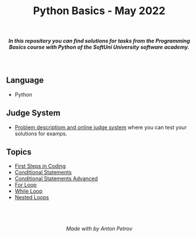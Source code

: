 <h1 align="center">
Python Basics - May 2022
</h1>

<br/>

<h5 align="center">
In this repository you can find solutions for tasks from the Programming Basics course with Python of the SoftUni University software academy.
</h5>

<br/>

## Language

- Python

## Judge System

 - [Problem descriptiom and online judge system](https://judge.softuni.org/) where you can test your solutions for examps.

## Topics

- [First Steps in Coding](https://github.com/tonytech83/Python-Basics/tree/main/01_First_Steps_in_Coding_Lab)
- [Conditional Statements](https://github.com/tonytech83/Python-Basics/tree/main/03_Conditional_Statements_Lab)
- [Conditional Statements Advanced](https://github.com/tonytech83/Python-Basics/tree/main/05_Conditional_Statements_Advanced_Lab)
- [For Loop](https://github.com/tonytech83/Python-Basics/tree/main/07_For_Loop_Lab)
- [While Loop](https://github.com/tonytech83/Python-Basics/tree/main/09_While_Loop_Lab)
- [Nested Loops](https://github.com/tonytech83/Python-Basics/tree/main/11_Nested_Loops_Lab)

<br/>
<br/>

<h6 align="center"> Made with by Anton Petrov </h6>
